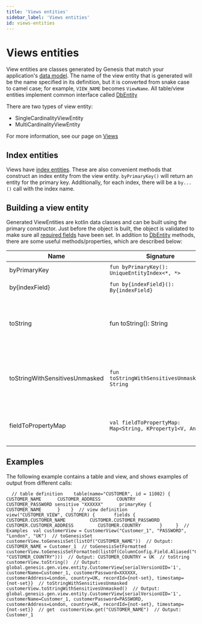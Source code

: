```yaml
---
title: 'Views entities'
sidebar_label: 'Views entities'
id: views-entities
---
```


Views entities
==============

View entities are classes generated by Genesis that match your application's [data model](https://docs.genesis.global/secure/creating-applications/defining-your-application/data-model/views/views/). The name of the view entity that is generated will be the name specified in its definition, but it is converted from snake case to camel case; for example, `VIEW_NAME` becomes `ViewName`. All table/view entities implement common interface called [DbEntity](https://docs.genesis.global/secure/reference/developer/api/database/how-to/data-types/db_entity/)

There are two types of view entity:

-   SingleCardinalityViewEntity
-   MultiCardinalityViewEntity

For more information, see our page on [Views](https://docs.genesis.global/secure/reference/developer/api/database/concepts/data-structure/views/#types-of-view)

Index entities[​](https://docs.genesis.global/secure/reference/developer/api/database/how-to/data-types/views/#index-entities "Direct link to heading")
-------------------------------------------------------------------------------------------------------------------------------------------------------

Views have [index entities](https://docs.genesis.global/secure/reference/developer/api/database/how-to/data-types/indices/). These are also convenient methods that construct an index entity from the view entity. `byPrimaryKey()` will return an entity for the primary key. Additionally, for each index, there will be a `by...()` call with the index name.

Building a view entity[​](https://docs.genesis.global/secure/reference/developer/api/database/how-to/data-types/views/#building-a-view-entity "Direct link to heading")
-----------------------------------------------------------------------------------------------------------------------------------------------------------------------

Generated ViewEntities are kotlin data classes and can be built using the primary constructor. Just before the object is built, the object is validated to make sure all [required fields](https://docs.genesis.global/secure/reference/developer/api/database/concepts/data-structure/tables/#fields) have been set. In addition to [DbEntity](https://docs.genesis.global/secure/reference/developer/api/database/how-to/data-types/db_entity/) methods, there are some useful methods/properties, which are described below:

| Name | Signature | Description |
| --- | --- | --- |
| byPrimaryKey | `fun byPrimaryKey(): UniqueEntityIndex<*, *>` | gets entity by primaryKey |
| by{indexField} | `fun by{indexField}(): By{indexField}` | gets entity by index fields |
| toString | fun toString(): String | gets the string representation of the view with sensitive fields masked (for example, passwords) |
| toStringWithSensitivesUnmasked | `fun toStringWithSensitivesUnmasked(): String` | gets the string representation of view with sensitive fields(Ex: Password) unmasked |
| fieldToPropertyMap | `val fieldToPropertyMap: Map<String, KProperty1<V, Any?>>` | this is a class property that maps a field name to its property |

Examples[​](https://docs.genesis.global/secure/reference/developer/api/database/how-to/data-types/views/#examples "Direct link to heading")
-------------------------------------------------------------------------------------------------------------------------------------------

The following example contains a table and view, and shows examples of output from different calls:

```
  // table definition    table(name="CUSTOMER", id = 11002) {      CUSTOMER_NAME      CUSTOMER_ADDRESS      COUNTRY      CUSTOMER_PASSWORD sensitive "XXXXXX"      primaryKey {        CUSTOMER_NAME      }    }  // view definition     view("CUSTOMER_VIEW", CUSTOMER) {       fields {         CUSTOMER.CUSTOMER_NAME         CUSTOMER.CUSTOMER_PASSWORD         CUSTOMER.CUSTOMER_ADDRESS         CUSTOMER.COUNTRY       }     }  // Examples  val customerView = CustomerView("Customer_1", "PASSWORD", "London", "UK")  // toGenesisSet  customerView.toGenesisSet(listOf("CUSTOMER_NAME"))  // Output: CUSTOMER_NAME = Customer_1  // toGenesisSetFormatted  customerView.toGenesisSetFormatted(listOf(ColumnConfig.Field.Aliased("COUNTRY", "CUSTOMER_COUNTRY")))  // Output: CUSTOMER_COUNTRY = UK  // toString  customerView.toString()  // Output: global.genesis.gen.view.entity.CustomerView{serialVersionUID='1', customerName=Customer_1, customerPassword=XXXXXX, customerAddress=London, country=UK, recordId={not-set}, timestamp={not-set}}  // toStringWithSensitivesUnmasked  customerView.toStringWithSensitivesUnmasked()  // Output: global.genesis.gen.view.entity.CustomerView{serialVersionUID='1', customerName=Customer_1, customerPassword=PASSWORD, customerAddress=London, country=UK, recordId={not-set}, timestamp={not-set}}  // get  customerView.get("CUSTOMER_NAME")  // Output: Customer_1
```

[](https://docs.genesis.global/secure/reference/developer/api/database/how-to/data-types/indices/)